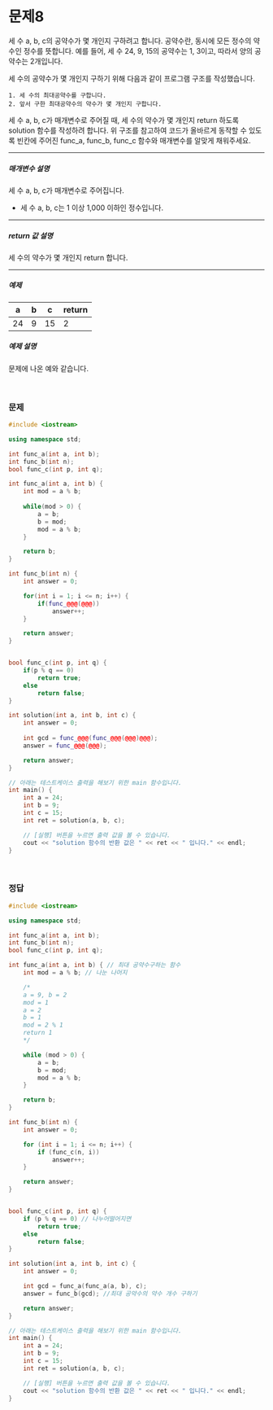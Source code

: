 
# 문제8
세 수 a, b, c의 공약수가 몇 개인지 구하려고 합니다. 공약수란, 동시에 모든 정수의 약수인 정수를 뜻합니다. 예를 들어, 세 수 24, 9, 15의 공약수는 1, 3이고, 따라서 양의 공약수는 2개입니다.

세 수의 공약수가 몇 개인지 구하기 위해 다음과 같이 프로그램 구조를 작성했습니다.

```
1. 세 수의 최대공약수를 구합니다.
2. 앞서 구한 최대공약수의 약수가 몇 개인지 구합니다.
```

세 수 a, b, c가 매개변수로 주어질 때, 세 수의 약수가 몇 개인지 return 하도록 solution 함수를 작성하려 합니다. 위 구조를 참고하여 코드가 올바르게 동작할 수 있도록 빈칸에 주어진 func_a, func_b, func_c 함수와 매개변수를 알맞게 채워주세요.

---
##### 매개변수 설명

세 수 a, b, c가 매개변수로 주어집니다.
* 세 수 a, b, c는 1 이상 1,000 이하인 정수입니다.

---
##### return 값 설명

세 수의 약수가 몇 개인지 return 합니다.

---
##### 예제

| a  | b | c  | return |
|----|---|----|--------|
| 24 | 9 | 15 | 2      |

##### 예제 설명
문제에 나온 예와 같습니다.

<br>

### 문제

```cpp
#include <iostream>

using namespace std;

int func_a(int a, int b);
int func_b(int n);
bool func_c(int p, int q);

int func_a(int a, int b) {
    int mod = a % b;
    
    while(mod > 0) {
        a = b;
        b = mod;
        mod = a % b;
    }

    return b;
}

int func_b(int n) {
    int answer = 0;

    for(int i = 1; i <= n; i++) {
        if(func_@@@(@@@))
            answer++;
    }

    return answer;
}


bool func_c(int p, int q) {
    if(p % q == 0)
        return true;
    else
        return false;
}

int solution(int a, int b, int c) {
    int answer = 0;
    
    int gcd = func_@@@(func_@@@(@@@)@@@);
    answer = func_@@@(@@@);

    return answer;
}

// 아래는 테스트케이스 출력을 해보기 위한 main 함수입니다.
int main() {
    int a = 24;
    int b = 9;
    int c = 15;
    int ret = solution(a, b, c);

    // [실행] 버튼을 누르면 출력 값을 볼 수 있습니다.
    cout << "solution 함수의 반환 값은 " << ret << " 입니다." << endl;
}
```
<br>

### 정답

```cpp
#include <iostream>

using namespace std;

int func_a(int a, int b);
int func_b(int n);
bool func_c(int p, int q);

int func_a(int a, int b) { // 최대 공약수구하는 함수 
	int mod = a % b; // 나눈 나머지

	/*
	a = 9, b = 2
	mod = 1
	a = 2
	b = 1
	mod = 2 % 1
	return 1
	*/

	while (mod > 0) { 
		a = b;
		b = mod;
		mod = a % b;
	}

	return b;
}

int func_b(int n) {
	int answer = 0;

	for (int i = 1; i <= n; i++) {
		if (func_c(n, i))
			answer++;
	}

	return answer;
}


bool func_c(int p, int q) {
	if (p % q == 0) // 나누어떨어지면 
		return true;
	else
		return false;
}

int solution(int a, int b, int c) {
	int answer = 0;

	int gcd = func_a(func_a(a, b), c);
	answer = func_b(gcd); //최대 공약수의 약수 개수 구하기

	return answer;
}

// 아래는 테스트케이스 출력을 해보기 위한 main 함수입니다.
int main() {
	int a = 24;
	int b = 9;
	int c = 15;
	int ret = solution(a, b, c);

	// [실행] 버튼을 누르면 출력 값을 볼 수 있습니다.
	cout << "solution 함수의 반환 값은 " << ret << " 입니다." << endl;
}
```
